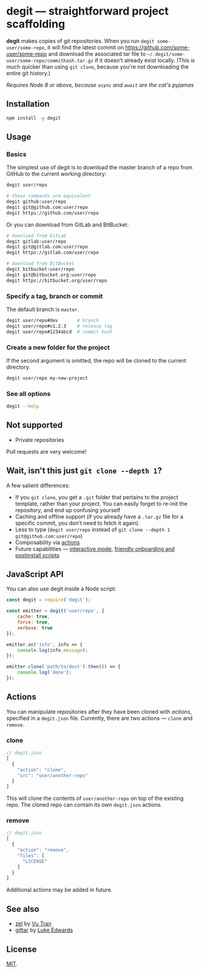 # degit — straightforward project scaffolding

**degit** makes copies of git repositories. When you run `degit some-user/some-repo`, it will find the latest commit on https://github.com/some-user/some-repo and download the associated tar file to `~/.degit/some-user/some-repo/commithash.tar.gz` if it doesn't already exist locally. (This is much quicker than using `git clone`, because you're not downloading the entire git history.)

*Requires Node 8 or above, because `async` and `await` are the cat's pyjamas*


## Installation

```bash
npm install -g degit
```

## Usage

### Basics

The simplest use of degit is to download the master branch of a repo from GitHub to the current working directory:

```bash
degit user/repo

# these commands are equivalent
degit github:user/repo
degit git@github.com:user/repo
degit https://github.com/user/repo
```

Or you can download from GitLab and BitBucket:

```bash
# download from GitLab
degit gitlab:user/repo
degit git@gitlab.com:user/repo
degit https://gitlab.com/user/repo

# download from BitBucket
degit bitbucket:user/repo
degit git@bitbucket.org:user/repo
degit https://bitbucket.org/user/repo
```


### Specify a tag, branch or commit

The default branch is `master`.

```bash
degit user/repo#dev       # branch
degit user/repo#v1.2.3    # release tag
degit user/repo#1234abcd  # commit hash
```


### Create a new folder for the project

If the second argument is omitted, the repo will be cloned to the current directory.

```bash
degit user/repo my-new-project
```


### See all options

```bash
degit --help
```


## Not supported

* Private repositories

Pull requests are very welcome!


## Wait, isn't this just `git clone --depth 1`?

A few salient differences:

* If you `git clone`, you get a `.git` folder that pertains to the project template, rather than your project. You can easily forget to re-init the repository, and end up confusing yourself
* Caching and offline support (if you already have a `.tar.gz` file for a specific commit, you don't need to fetch it again).
* Less to type (`degit user/repo` instead of `git clone --depth 1 git@github.com:user/repo`)
* Composability via [actions](#actions)
* Future capabilities — [interactive mode](https://github.com/Rich-Harris/degit/issues/4), [friendly onboarding and postinstall scripts](https://github.com/Rich-Harris/degit/issues/6)


## JavaScript API

You can also use degit inside a Node script:

```js
const degit = require('degit');

const emitter = degit('user/repo', {
	cache: true,
	force: true,
	verbose: true
});

emitter.on('info', info => {
	console.log(info.message);
});

emitter.clone('path/to/dest').then(() => {
	console.log('done');
});
```


## Actions

You can manipulate repositories after they have been cloned with *actions*, specified in a `degit.json` file. Currently, there are two actions — `clone` and `remove`.

### clone

```js
// degit.json
[
  {
    "action": "clone",
	"src": "user/another-repo"
  }
]
```

This will clone the contents of `user/another-repo` on top of the existing repo. The cloned repo can contain its own `degit.json` actions.

### remove

```js
// degit.json
[
  {
    "action": "remove",
    "files": [
      "LICENSE"
    ]
  }
]
```

Additional actions may be added in future.


## See also

* [zel](https://github.com/vutran/zel) by [Vu Tran](https://twitter.com/tranvu)
* [gittar](https://github.com/lukeed/gittar) by [Luke Edwards](https://twitter.com/lukeed05)


## License

[MIT](LICENSE).
